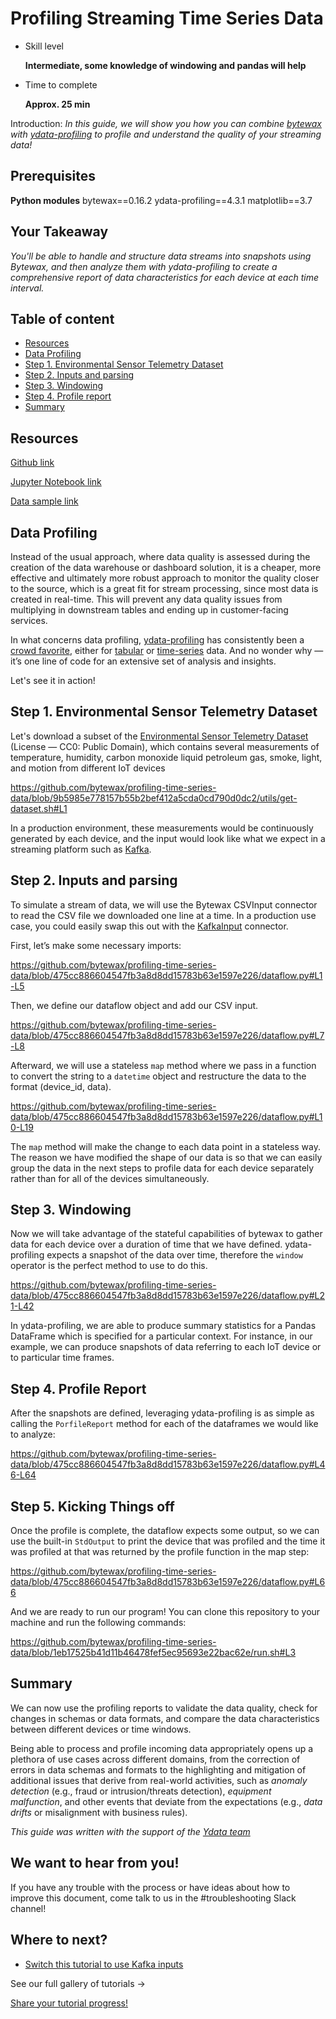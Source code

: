# Profiling Streaming Time Series Data

- Skill level
    
    **Intermediate, some knowledge of windowing and pandas will help**
    
- Time to complete
    
    **Approx. 25 min**
    

Introduction: *In this guide, we will show you how you can combine [bytewax](https://github.com/bytewax/bytewax) with [ydata-profiling](https://github.com/ydataai/ydata-profiling) to profile and understand the quality of your streaming data!*

## ****Prerequisites****

**Python modules** 
bytewax==0.16.2 
ydata-profiling==4.3.1
matplotlib==3.7

## Your Takeaway

*You'll be able to handle and structure data streams into snapshots using Bytewax, and then analyze them with ydata-profiling to create a comprehensive report of data characteristics for each device at each time interval.*

## Table of content

- [Resources](https://github.com/bytewax/profiling-time-series-data/tree/main#resources)
- [Data Profiling](https://github.com/bytewax/profiling-time-series-data/tree/main#data-profiling)
- [Step 1. Environmental Sensor Telemetry Dataset](https://github.com/bytewax/profiling-time-series-data/tree/main#step-1-environmental-sensor-telemetry-dataset)
- [Step 2. Inputs and parsing](https://github.com/bytewax/profiling-time-series-data/tree/main#step-2-inputs-and-parsing)
- [Step 3. Windowing](https://github.com/bytewax/profiling-time-series-data/tree/main#step-3-windowing)
- [Step 4. Profile report](https://github.com/bytewax/profiling-time-series-data/tree/main#step-4-profile-report)
- [Summary](https://github.com/bytewax/profiling-time-series-data/tree/main#summary)

## Resources

[Github link](https://github.com/bytewax/profiling-time-series-data)

[Jupyter Notebook link](https://colab.research.google.com/gist/awmatheson/d30d520f693d1ddc4319ab3bc87eccf2/ydata-profiling-streaming.ipynb)

[Data sample link](https://www.kaggle.com/datasets/garystafford/environmental-sensor-data-132k)

## Data Profiling

Instead of the usual approach, where data quality is assessed during the creation of the data warehouse or dashboard solution, it is a cheaper, more effective and ultimately more robust approach to monitor the quality closer to the source, which is a great fit for stream processing, since most data is created in real-time. This will prevent any data quality issues from multiplying in downstream tables and ending up in customer-facing services.

In what concerns data profiling, [ydata-profiling](https://github.com/ydataai/ydata-profiling) has consistently been a [crowd favorite](https://medium.com/ydata-ai/auditing-data-quality-with-pandas-profiling-b1bf1919f856), either for [tabular](https://ydata-profiling.ydata.ai/docs/master/pages/getting_started/examples.html) or [time-series](https://medium.com/towards-data-science/how-to-do-an-eda-for-time-series-cbb92b3b1913) data. And no wonder why — it’s one line of code for an extensive set of analysis and insights.

Let's see it in action!

## Step 1. Environmental Sensor Telemetry Dataset 

Let's download a subset of the [Environmental Sensor Telemetry Dataset](https://www.kaggle.com/datasets/garystafford/environmental-sensor-data-132k) (License — CC0: Public Domain), which contains several measurements of temperature, humidity, carbon monoxide liquid petroleum gas, smoke, light, and motion from different IoT devices

https://github.com/bytewax/profiling-time-series-data/blob/9b5985e778157b55b2bef412a5cda0cd790d0dc2/utils/get-dataset.sh#L1

In a production environment, these measurements would be continuously generated by each device, and the input would look like what we expect in a streaming platform such as [Kafka](https://bytewax.io/guides/enriching-streaming-data). 

## Step 2. Inputs and parsing

To simulate a stream of data, we will use the Bytewax CSVInput connector to read the CSV file we downloaded one line at a time. In a production use case, you could easily swap this out with the [KafkaInput](https://www.bytewax.io/apidocs/bytewax.connectors/kafka) connector.

First, let’s make some necessary imports:

https://github.com/bytewax/profiling-time-series-data/blob/475cc886604547fb3a8d8dd15783b63e1597e226/dataflow.py#L1-L5

Then, we define our dataflow object and add our CSV input.

https://github.com/bytewax/profiling-time-series-data/blob/475cc886604547fb3a8d8dd15783b63e1597e226/dataflow.py#L7-L8

Afterward, we will use a stateless `map` method where we pass in a function to convert the string to a `datetime` object and restructure the data to the format (device_id, data).

https://github.com/bytewax/profiling-time-series-data/blob/475cc886604547fb3a8d8dd15783b63e1597e226/dataflow.py#L10-L19

The `map` method will make the change to each data point in a stateless way. The reason we have modified the shape of our data is so that we can easily group the data in the next steps to profile data for each device separately rather than for all of the devices simultaneously.


## Step 3. Windowing
Now we will take advantage of the stateful capabilities of bytewax to gather data for each device over a duration of time that we have defined. ydata-profiling expects a snapshot of the data over time, therefore the `window` operator is the perfect method to use to do this.

https://github.com/bytewax/profiling-time-series-data/blob/475cc886604547fb3a8d8dd15783b63e1597e226/dataflow.py#L21-L42

In ydata-profiling, we are able to produce summary statistics for a Pandas DataFrame which is specified for a particular context. For instance, in our example, we can produce snapshots of data referring to each IoT device or to particular time frames.


## Step 4. Profile Report

After the snapshots are defined, leveraging ydata-profiling is as simple as calling the `PorfileReport` method for each of the dataframes we would like to analyze:

https://github.com/bytewax/profiling-time-series-data/blob/475cc886604547fb3a8d8dd15783b63e1597e226/dataflow.py#L46-L64

## Step 5. Kicking Things off
Once the profile is complete, the dataflow expects some output, so we can use the built-in `StdOutput` to print the device that was profiled and the time it was profiled at that was returned by the profile function in the map step:

https://github.com/bytewax/profiling-time-series-data/blob/475cc886604547fb3a8d8dd15783b63e1597e226/dataflow.py#L66

And we are ready to run our program! You can clone this repository to your machine and run the following commands:

https://github.com/bytewax/profiling-time-series-data/blob/1eb17525b41d11b46478fef5ec95693e22bac62e/run.sh#L3

## Summary

We can now use the profiling reports to validate the data quality, check for changes in schemas or data formats, and compare the data characteristics between different devices or time windows.

Being able to process and profile incoming data appropriately opens up a plethora of use cases across different domains, from the correction of errors in data schemas and formats to the highlighting and mitigation of additional issues that derive from real-world activities, such as *anomaly detection* (e.g., fraud or intrusion/threats detection), *equipment malfunction*, and other events that deviate from the expectations (e.g., *data drifts* or misalignment with business rules).

_This guide was written with the support of the [Ydata team](https://ydata.ai/)_

## We want to hear from you!

If you have any trouble with the process or have ideas about how to improve this document, come talk to us in the #troubleshooting Slack channel!

## Where to next?

- [Switch this tutorial to use Kafka inputs](https://bytewax.io/guides/enriching-streaming-data)

See our full gallery of tutorials →

[Share your tutorial progress!](https://twitter.com/intent/tweet?text=I%27m%20mastering%20data%20streaming%20with%20%40bytewax!%20&url=https://bytewax.io/tutorials/&hashtags=Bytewax,Tutorials)
